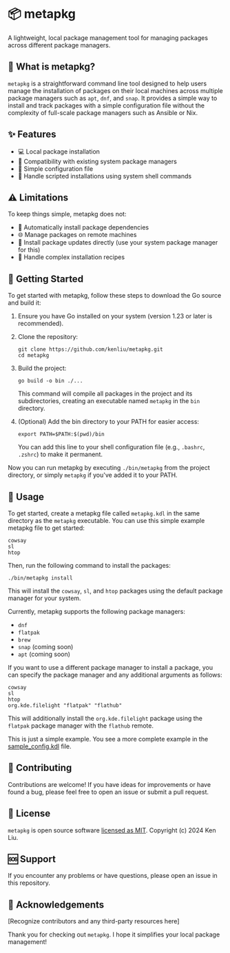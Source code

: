 # 📦 metapkg

A lightweight, local package management tool for managing packages across different package managers.

## 🤔 What is metapkg?

`metapkg` is a straightforward command line tool designed to help users manage the installation of packages on their local machines across multiple package managers such as `apt`, `dnf`, and `snap`. It provides a simple way to install and track packages with a simple configuration file without the complexity of full-scale package managers such as Ansible or Nix.

## ✨ Features

- 💻 Local package installation
- 🤝 Compatibility with existing system package managers
- 📘 Simple configuration file
- 🧪 Handle scripted installations using system shell commands

## ⚠️ Limitations

To keep things simple, metapkg does not:

- 🚫 Automatically install package dependencies
- 🌐 Manage packages on remote machines
- 🔄 Install package updates directly (use your system package manager for this)
- 🧪 Handle complex installation recipes

## 🚀 Getting Started

To get started with metapkg, follow these steps to download the Go source and build it:

1. Ensure you have Go installed on your system (version 1.23 or later is recommended).

2. Clone the repository:
   ```
   git clone https://github.com/kenliu/metapkg.git
   cd metapkg
   ```

3. Build the project:
   ```
   go build -o bin ./...
   ```

   This command will compile all packages in the project and its subdirectories, creating an executable named `metapkg` in the `bin` directory.

4. (Optional) Add the bin directory to your PATH for easier access:
   ```
   export PATH=$PATH:$(pwd)/bin
   ```

   You can add this line to your shell configuration file (e.g., `.bashrc`, `.zshrc`) to make it permanent.

Now you can run metapkg by executing `./bin/metapkg` from the project directory, or simply `metapkg` if you've added it to your PATH.

## 📘 Usage

To get started, create a metapkg file called `metapkg.kdl` in the same directory as the `metapkg` executable. You can use this simple example metapkg file to get started:

```
cowsay
sl
htop
```

Then, run the following command to install the packages:

```
./bin/metapkg install
```

This will install the `cowsay`, `sl`, and `htop` packages using the default package manager for your system.

Currently, metapkg supports the following package managers:

- `dnf`
- `flatpak`
- `brew`
- `snap` (coming soon)
- `apt` (coming soon)

If you want to use a different package manager to install a package, you can specify the package manager and any additional arguments as follows:

```
cowsay
sl
htop
org.kde.filelight "flatpak" "flathub"
```

This will additionally install the `org.kde.filelight` package using the `flatpak` package manager with the `flathub` remote.

This is just a simple example. You see a more complete example in the [sample_config.kdl](test-files/sample_config.kdl) file.

## 🤝 Contributing

Contributions are welcome! If you have ideas for improvements or have found a bug, please feel free to open an issue or submit a pull request.

## 📜 License

`metapkg` is open source software [licensed as MIT](LICENSE). Copyright (c) 2024 Ken Liu.

## 🆘 Support

If you encounter any problems or have questions, please open an issue in this repository.   

## 👏 Acknowledgements

[Recognize contributors and any third-party resources here]

Thank you for checking out `metapkg`. I hope it simplifies your local package management!